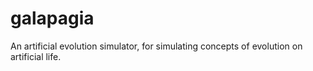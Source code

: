 # galapagia

An artificial evolution simulator, for simulating concepts of evolution on artificial life.
